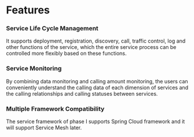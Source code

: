 # Features

### Service Life Cycle Management

It supports deployment, registration, discovery, call, traffic control, log and other functions of the service, which the entire service process can be controlled more flexibly based on these functions.


### Service Monitoring

By combining data monitoring and calling amount monitoring, the users can conveniently understand the calling data of each dimension of services and the calling relationships and calling statuses between services.


### Multiple Framework Compatibility

The service framework of phase I supports Spring Cloud framework and it will support Service Mesh later.


